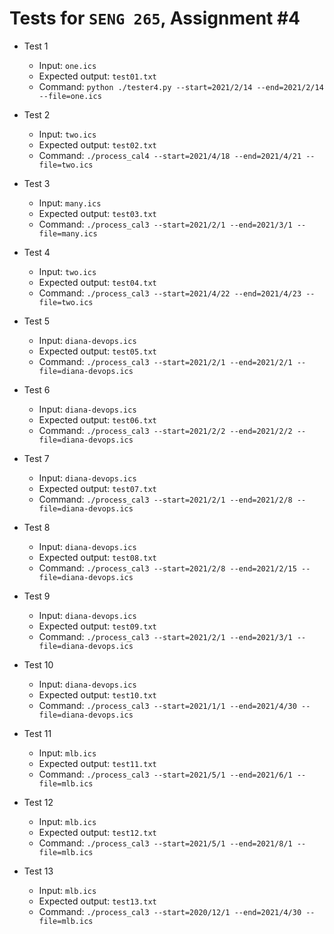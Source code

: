 # Tests for `SENG 265`, Assignment #4

* Test 1
    * Input: `one.ics`
    * Expected output: `test01.txt`
    * Command: `python ./tester4.py --start=2021/2/14 --end=2021/2/14 --file=one.ics`

* Test 2
    * Input: `two.ics`
    * Expected output: `test02.txt`
    * Command: `./process_cal4 --start=2021/4/18 --end=2021/4/21 --file=two.ics`

* Test 3
    * Input: `many.ics`
    * Expected output: `test03.txt`
    * Command: `./process_cal3 --start=2021/2/1 --end=2021/3/1 --file=many.ics`

* Test 4
    * Input: `two.ics`
    * Expected output: `test04.txt`
    * Command: `./process_cal3 --start=2021/4/22 --end=2021/4/23 --file=two.ics`

* Test 5
    * Input: `diana-devops.ics`
    * Expected output: `test05.txt`
    * Command: `./process_cal3 --start=2021/2/1 --end=2021/2/1 --file=diana-devops.ics`

* Test 6
    * Input: `diana-devops.ics`
    * Expected output: `test06.txt`
    * Command: `./process_cal3 --start=2021/2/2 --end=2021/2/2 --file=diana-devops.ics`

* Test 7
    * Input: `diana-devops.ics`
    * Expected output: `test07.txt`
    * Command: `./process_cal3 --start=2021/2/1 --end=2021/2/8 --file=diana-devops.ics`

* Test 8
    * Input: `diana-devops.ics`
    * Expected output: `test08.txt`
    * Command: `./process_cal3 --start=2021/2/8 --end=2021/2/15 --file=diana-devops.ics`

* Test 9
    * Input: `diana-devops.ics`
    * Expected output: `test09.txt`
    * Command: `./process_cal3 --start=2021/2/1 --end=2021/3/1 --file=diana-devops.ics`

* Test 10
    * Input: `diana-devops.ics`
    * Expected output: `test10.txt`
    * Command: `./process_cal3 --start=2021/1/1 --end=2021/4/30 --file=diana-devops.ics`

* Test 11
    * Input: `mlb.ics`
    * Expected output: `test11.txt`
    * Command: `./process_cal3 --start=2021/5/1 --end=2021/6/1 --file=mlb.ics`

* Test 12
    * Input: `mlb.ics`
    * Expected output: `test12.txt`
    * Command: `./process_cal3 --start=2021/5/1 --end=2021/8/1 --file=mlb.ics`

* Test 13
    * Input: `mlb.ics`
    * Expected output: `test13.txt`
    * Command: `./process_cal3 --start=2020/12/1 --end=2021/4/30 --file=mlb.ics`
